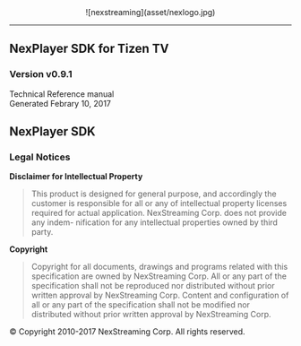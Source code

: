 
<div style="text-align:center" markdown="1">
![nexstreaming](asset/nexlogo.jpg)
</div>

- - -

## NexPlayer SDK for Tizen TV 
### Version v0.9.1

Technical Reference manual  
Generated Febrary 10, 2017


## NexPlayer SDK 
### Legal Notices

**Disclaimer for Intellectual Property**

> This product is designed for general purpose, and accordingly the customer is responsible for all or any of intellectual property licenses required for actual application. NexStreaming Corp. does not provide any indem- nification for any intellectual properties owned by third party.

**Copyright**

> Copyright for all documents, drawings and programs related with this specification are owned by NexStreaming Corp. All or any part of the specification shall not be reproduced nor distributed without prior written approval by NexStreaming Corp. Content and configuration of all or any part of the specification shall not be modified nor distributed without prior written approval by NexStreaming Corp.

© Copyright 2010-2017 NexStreaming Corp. All rights reserved.
